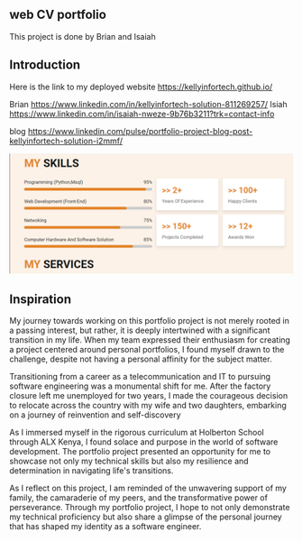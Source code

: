 ## web CV portfolio
This project is done by Brian and Isaiah
## Introduction
Here is the link to my deployed website <https://kellyinfortech.github.io/>

Brian <https://www.linkedin.com/in/kellyinfortech-solution-811269257/>
Isiah <https://www.linkedin.com/in/isaiah-nweze-9b76b3211?trk=contact-info>

blog <https://www.linkedin.com/pulse/portfolio-project-blog-post-kellyinfortech-solution-i2mmf/>

![my skills](image.png)


## Inspiration
My journey towards working on this portfolio project is not merely rooted in a passing interest, but rather, it is deeply intertwined with a significant transition in my life. When my team expressed their enthusiasm for creating a project centered around personal portfolios, I found myself drawn to the challenge, despite not having a personal affinity for the subject matter.

Transitioning from a career as a telecommunication and IT to pursuing software engineering was a monumental shift for me. After the factory closure left me unemployed for two years, I made the courageous decision to relocate across the country with my wife and two daughters, embarking on a journey of reinvention and self-discovery

As I immersed myself in the rigorous curriculum at Holberton School through ALX Kenya, I found solace and purpose in the world of software development. The portfolio project presented an opportunity for me to showcase not only my technical skills but also my resilience and determination in navigating life's transitions.

As I reflect on this project, I am reminded of the unwavering support of my family, the camaraderie of my peers, and the transformative power of perseverance. Through my portfolio project, I hope to not only demonstrate my technical proficiency but also share a glimpse of the personal journey that has shaped my identity as a software engineer.